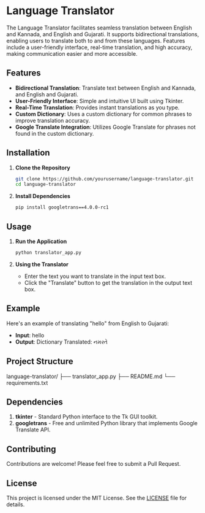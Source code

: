 # Language Translator

The Language Translator facilitates seamless translation between English and Kannada, and English and Gujarati. It supports bidirectional translations, enabling users to translate both to and from these languages. Features include a user-friendly interface, real-time translation, and high accuracy, making communication easier and more accessible.

## Features

- **Bidirectional Translation**: Translate text between English and Kannada, and English and Gujarati.
- **User-Friendly Interface**: Simple and intuitive UI built using Tkinter.
- **Real-Time Translation**: Provides instant translations as you type.
- **Custom Dictionary**: Uses a custom dictionary for common phrases to improve translation accuracy.
- **Google Translate Integration**: Utilizes Google Translate for phrases not found in the custom dictionary.

## Installation

1. **Clone the Repository**
    ```sh
    git clone https://github.com/yourusername/language-translator.git
    cd language-translator
    ```

2. **Install Dependencies**
    ```sh
    pip install googletrans==4.0.0-rc1
    ```

## Usage

1. **Run the Application**
    ```sh
    python translator_app.py
    ```

2. **Using the Translator**
    - Enter the text you want to translate in the input text box.
    - Click the "Translate" button to get the translation in the output text box.

## Example

Here's an example of translating "hello" from English to Gujarati:
- **Input**: hello
- **Output**: Dictionary Translated: નમસ્તે

## Project Structure

language-translator/
├── translator_app.py
├── README.md
└── requirements.txt


## Dependencies

1. **tkinter** - Standard Python interface to the Tk GUI toolkit.
2. **googletrans** - Free and unlimited Python library that implements Google Translate API.

## Contributing

Contributions are welcome! Please feel free to submit a Pull Request.

## License

This project is licensed under the MIT License. See the [LICENSE](LICENSE) file for details.
